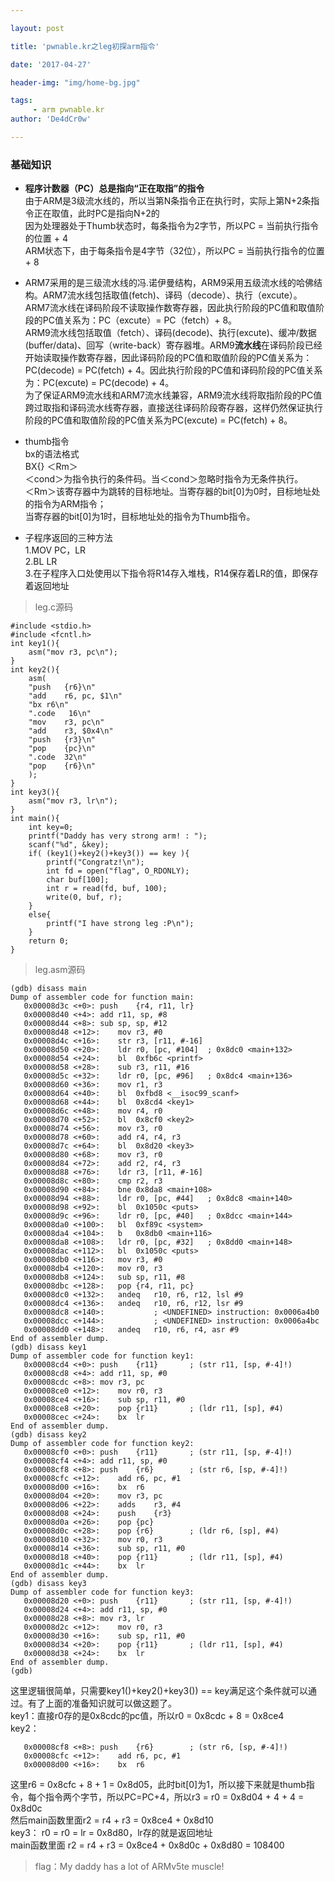 ```yaml
---

layout: post

title: 'pwnable.kr之leg初探arm指令'

date: '2017-04-27'

header-img: "img/home-bg.jpg"

tags:
     - arm pwnable.kr
author: 'De4dCr0w'

---
```


<!-- more -->

### 基础知识 ###

* **程序计数器（PC）总是指向“正在取指”的指令**  
由于ARM是3级流水线的，所以当第N条指令正在执行时，实际上第N+2条指令正在取值，此时PC是指向N+2的  
因为处理器处于Thumb状态时，每条指令为2字节，所以PC = 当前执行指令的位置 + 4  
ARM状态下，由于每条指令是4字节（32位），所以PC = 当前执行指令的位置 + 8  

* ARM7采用的是三级流水线的冯.诺伊曼结构，ARM9采用五级流水线的哈佛结构。ARM7流水线包括取值(fetch)、译码（decode）、执行（excute）。ARM7流水线在译码阶段不读取操作数寄存器，因此执行阶段的PC值和取值阶段的PC值关系为：PC（excute）= PC（fetch）+ 8。  
ARM9流水线包括取值（fetch）、译码(decode)、执行(excute)、缓冲/数据(buffer/data)、回写（write-back）寄存器堆。ARM9**流水线**在译码阶段已经开始读取操作数寄存器，因此译码阶段的PC值和取值阶段的PC值关系为：PC(decode) = PC(fetch) + 4。因此执行阶段的PC值和译码阶段的PC值关系为：PC(excute) = PC(decode) + 4。  
为了保证ARM9流水线和ARM7流水线兼容，ARM9流水线将取指阶段的PC值跨过取指和译码流水线寄存器，直接送往译码阶段寄存器，这样仍然保证执行阶段的PC值和取值阶段的PC值关系为PC(excute) = PC(fetch) + 8。
　
* thumb指令  
bx的语法格式  
BX{<cond>} ＜Rm＞  
＜cond＞为指令执行的条件码。当＜cond＞忽略时指令为无条件执行。  
＜Rm＞该寄存器中为跳转的目标地址。当<Rm>寄存器的bit[0]为0时，目标地址处的指令为ARM指令；  
当<Rm>寄存器的bit[0]为1时，目标地址处的指令为Thumb指令。  

* 子程序返回的三种方法  
1.MOV PC，LR  
2.BL LR  
3.在子程序入口处使用以下指令将R14存入堆栈，R14保存着LR的值，即保存着返回地址

> leg.c源码

	#include <stdio.h>
	#include <fcntl.h>
	int key1(){
		asm("mov r3, pc\n");
	}
	int key2(){
		asm(
		"push	{r6}\n"
		"add	r6, pc, $1\n"
		"bx	r6\n"
		".code   16\n"
		"mov	r3, pc\n"
		"add	r3, $0x4\n"
		"push	{r3}\n"
		"pop	{pc}\n"
		".code	32\n"
		"pop	{r6}\n"
		);
	}
	int key3(){
		asm("mov r3, lr\n");
	}
	int main(){
		int key=0;
		printf("Daddy has very strong arm! : ");
		scanf("%d", &key);
		if( (key1()+key2()+key3()) == key ){
			printf("Congratz!\n");
			int fd = open("flag", O_RDONLY);
			char buf[100];
			int r = read(fd, buf, 100);
			write(0, buf, r);
		}
		else{
			printf("I have strong leg :P\n");
		}
		return 0;
	}

> leg.asm源码 

	(gdb) disass main
	Dump of assembler code for function main:
	   0x00008d3c <+0>:	push	{r4, r11, lr}
	   0x00008d40 <+4>:	add	r11, sp, #8
	   0x00008d44 <+8>:	sub	sp, sp, #12
	   0x00008d48 <+12>:	mov	r3, #0
	   0x00008d4c <+16>:	str	r3, [r11, #-16]
	   0x00008d50 <+20>:	ldr	r0, [pc, #104]	; 0x8dc0 <main+132>
	   0x00008d54 <+24>:	bl	0xfb6c <printf>
	   0x00008d58 <+28>:	sub	r3, r11, #16
	   0x00008d5c <+32>:	ldr	r0, [pc, #96]	; 0x8dc4 <main+136>
	   0x00008d60 <+36>:	mov	r1, r3
	   0x00008d64 <+40>:	bl	0xfbd8 <__isoc99_scanf>
	   0x00008d68 <+44>:	bl	0x8cd4 <key1>
	   0x00008d6c <+48>:	mov	r4, r0
	   0x00008d70 <+52>:	bl	0x8cf0 <key2>
	   0x00008d74 <+56>:	mov	r3, r0
	   0x00008d78 <+60>:	add	r4, r4, r3
	   0x00008d7c <+64>:	bl	0x8d20 <key3>
	   0x00008d80 <+68>:	mov	r3, r0
	   0x00008d84 <+72>:	add	r2, r4, r3
	   0x00008d88 <+76>:	ldr	r3, [r11, #-16]
	   0x00008d8c <+80>:	cmp	r2, r3
	   0x00008d90 <+84>:	bne	0x8da8 <main+108>
	   0x00008d94 <+88>:	ldr	r0, [pc, #44]	; 0x8dc8 <main+140>
	   0x00008d98 <+92>:	bl	0x1050c <puts>
	   0x00008d9c <+96>:	ldr	r0, [pc, #40]	; 0x8dcc <main+144>
	   0x00008da0 <+100>:	bl	0xf89c <system>
	   0x00008da4 <+104>:	b	0x8db0 <main+116>
	   0x00008da8 <+108>:	ldr	r0, [pc, #32]	; 0x8dd0 <main+148>
	   0x00008dac <+112>:	bl	0x1050c <puts>
	   0x00008db0 <+116>:	mov	r3, #0
	   0x00008db4 <+120>:	mov	r0, r3
	   0x00008db8 <+124>:	sub	sp, r11, #8
	   0x00008dbc <+128>:	pop	{r4, r11, pc}
	   0x00008dc0 <+132>:	andeq	r10, r6, r12, lsl #9
	   0x00008dc4 <+136>:	andeq	r10, r6, r12, lsr #9
	   0x00008dc8 <+140>:			; <UNDEFINED> instruction: 0x0006a4b0
	   0x00008dcc <+144>:			; <UNDEFINED> instruction: 0x0006a4bc
	   0x00008dd0 <+148>:	andeq	r10, r6, r4, asr #9
	End of assembler dump.
	(gdb) disass key1
	Dump of assembler code for function key1:
	   0x00008cd4 <+0>:	push	{r11}		; (str r11, [sp, #-4]!)
	   0x00008cd8 <+4>:	add	r11, sp, #0
	   0x00008cdc <+8>:	mov	r3, pc
	   0x00008ce0 <+12>:	mov	r0, r3
	   0x00008ce4 <+16>:	sub	sp, r11, #0
	   0x00008ce8 <+20>:	pop	{r11}		; (ldr r11, [sp], #4)
	   0x00008cec <+24>:	bx	lr
	End of assembler dump.
	(gdb) disass key2
	Dump of assembler code for function key2:
	   0x00008cf0 <+0>:	push	{r11}		; (str r11, [sp, #-4]!)
	   0x00008cf4 <+4>:	add	r11, sp, #0
	   0x00008cf8 <+8>:	push	{r6}		; (str r6, [sp, #-4]!)
	   0x00008cfc <+12>:	add	r6, pc, #1
	   0x00008d00 <+16>:	bx	r6
	   0x00008d04 <+20>:	mov	r3, pc
	   0x00008d06 <+22>:	adds	r3, #4
	   0x00008d08 <+24>:	push	{r3}
	   0x00008d0a <+26>:	pop	{pc}
	   0x00008d0c <+28>:	pop	{r6}		; (ldr r6, [sp], #4)
	   0x00008d10 <+32>:	mov	r0, r3
	   0x00008d14 <+36>:	sub	sp, r11, #0
	   0x00008d18 <+40>:	pop	{r11}		; (ldr r11, [sp], #4)
	   0x00008d1c <+44>:	bx	lr
	End of assembler dump.
	(gdb) disass key3
	Dump of assembler code for function key3:
	   0x00008d20 <+0>:	push	{r11}		; (str r11, [sp, #-4]!)
	   0x00008d24 <+4>:	add	r11, sp, #0
	   0x00008d28 <+8>:	mov	r3, lr
	   0x00008d2c <+12>:	mov	r0, r3
	   0x00008d30 <+16>:	sub	sp, r11, #0
	   0x00008d34 <+20>:	pop	{r11}		; (ldr r11, [sp], #4)
	   0x00008d38 <+24>:	bx	lr
	End of assembler dump.
	(gdb) 


这里逻辑很简单，只需要key1()+key2()+key3()) == key满足这个条件就可以通过。有了上面的准备知识就可以做这题了。  
key1：直接r0存的是0x8cdc的pc值，所以r0 = 0x8cdc + 8 = 0x8ce4    
key2：

	   0x00008cf8 <+8>:	push	{r6}		; (str r6, [sp, #-4]!)
	   0x00008cfc <+12>:	add	r6, pc, #1
	   0x00008d00 <+16>:	bx	r6

这里r6 = 0x8cfc + 8 + 1 = 0x8d05，此时bit[0]为1，所以接下来就是thumb指令，每个指令两个字节，所以PC=PC+4，所以r3 = r0 = 0x8d04 + 4 + 4 = 0x8d0c  
然后main函数里面r2 = r4 + r3 = 0x8ce4 + 0x8d10  
key3：
r0 = r0 = lr = 0x8d80，lr存的就是返回地址  
main函数里面 r2 = r4 + r3 = 0x8ce4 + 0x8d0c + 0x8d80 = 108400  


> flag：My daddy has a lot of ARMv5te muscle!



